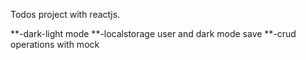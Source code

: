 Todos project with reactjs.

**-dark-light mode
**-localstorage user and dark mode save
**-crud operations with mock
